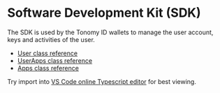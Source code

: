# Software Development Kit (SDK)

The SDK is used by the Tonomy ID wallets to manage the user account, keys and activities of the user.

- <a href="https://unpkg.com/@tonomy/tonomy-id-sdk/build/sdk/types/sdk/controllers/user.d.ts" target="_blank">User class reference</a>
- <a href="https://unpkg.com/@tonomy/tonomy-id-sdk/build/sdk/types/sdk/controllers/userApps.d.ts" target="_blank">UserApps class reference</a>
- <a href="https://unpkg.com/@tonomy/tonomy-id-sdk/build/sdk/types/sdk/controllers/app.d.ts" target="_blank">Apps class reference</a>

Try import into <a href="https://insiders.vscode.dev/tsplay" target="_blank">VS Code online Typescript editor</a> for best viewing.
